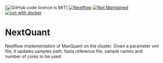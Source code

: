 [![GitHub code licence is MIT](https://img.shields.io/badge/license-MIT-brightgreen.svg)]
[![Nextflow](https://img.shields.io/badge/nextflow%20DSL2-%E2%89%A522.10.1-23aa62.svg)](https://www.nextflow.io/)
[![Not Maintained](https://img.shields.io/badge/Maintenance%20Level-Not%20Maintained-yellow.svg)](https://gist.github.com/cheerfulstoic/d107229326a01ff0f333a1d3476e068d)
[![run with docker](https://img.shields.io/badge/run%20with-docker-0db7ed?labelColor=000000&logo=docker)](https://www.docker.com/)

# NextQuant

Nextflow implementation of MaxQuant on the cluster. Given a parameter xml file, it updates samples path, fasta reference file, sample names and number of cores to be used
